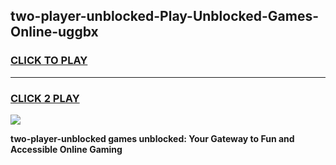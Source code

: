 
## two-player-unblocked-Play-Unblocked-Games-Online-uggbx
<h3>
<a href="https://premium76.site?title=two-player-unblocked&ref=25A">CLICK TO PLAY</a></h3>
<hr>

<h3>
<a href="https://premium76.site?title=two-player-unblocked&ref=25A">CLICK 2 PLAY</a>
  
</h3>

<a href="https://premium76.site?title=two-player-unblocked&ref=25A"><img src="https://clearcache.store/games.png"></a>


**two-player-unblocked games unblocked: Your Gateway to Fun and Accessible Online Gaming**
